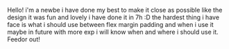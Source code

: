 Hello!
i'm a newbe i have done my best to make it close as possible like the 
design it was fun and lovely i have done it in 7h :D 
the hardest thing i have face is what i should use between 
flex margin padding and when i use it maybe in future with more exp
i will know when and where i should use it.
Feedor out!
